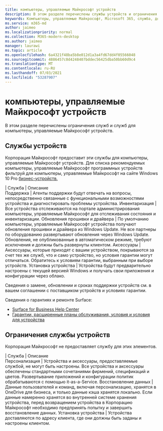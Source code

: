 ```yaml
---
title: компьютеры, управляемые Майкрософт устройств
description: В этом разделе перечислены службы устройств и ограничения для компьютеры, управляемые Майкрософт.
keywords: Компьютеры, управляемые Майкрософт, Microsoft 365, служба, документация
ms.service: m365-md
author: jaimeo
ms.localizationpriority: normal
ms.collection: M365-modern-desktop
ms.author: jaimeo
manager: laurawi
ms.topic: article
ms.openlocfilehash: 6a4321f48ba5b8e012d1a3a4fd67dd4f05566048
ms.sourcegitcommit: 4886457c0d4248407bddec56425dba50bb60d9c4
ms.translationtype: MT
ms.contentlocale: ru-RU
ms.lasthandoff: 07/03/2021
ms.locfileid: "53287907"
---
```

# <a name="microsoft-managed-desktop-device-services"></a>компьютеры, управляемые Майкрософт устройств

В этом разделе перечислены ограничения служб и служб для компьютеры, управляемые Майкрософт устройств.

## <a name="device-services"></a>Службы устройств

Корпорация Майкрософт предоставит эти службы для компьютеры, управляемые Майкрософт устройств. Для списка рекомендуемых компьютеры, управляемые Майкрософт программных устройств фильтруй для компьютеры, управляемые Майкрософт на сайте Windows 10 Pro [бизнес-устройств.](https://www.microsoft.com/windowsforbusiness/view-all-devices)

 | Служба | Описание  
Поддержка | Агенты поддержки будут отвечать на вопросы, непосредственно связанные с функциональными возможностями устройства и диагностировать проблемы устройства.
Инвентаризация | Все устройства отслеживаются на портале администрирования компьютеры, управляемые Майкрософт для отслеживания состояния и инвентаризации.
Обновления прошивки и драйвера | По умолчанию компьютеры, управляемые Майкрософт устройства получают обновления прошивки и драйвера из Windows Update. Не все партнеры по оборудованию развертывают обновления через Windows Update. Обновления, не опубликованные в автоматическом режиме, требуют исключения и должны быть развернуты клиентом.
Аксессуары | Аксессуары, которые приходят с вашим устройством, покрываются за счет тех же служб, что и само устройство, но условия гарантии могут отличаться. Обратитесь к условиям гарантии, выбранным при выборе устройств. Установка устройства | Устройства будут предварительно настроены с текущей версией Windows и получать свои приложения и конфигурации через облако.

Сведения о замене, обновлении и сроках поддержки устройств см. в вашем соглашении с поставщиком устройств и условиях гарантии.

Сведения о гарантиях и ремонте Surface:

- [Surface for Business Help Center](https://support.microsoft.com/hub/4339296/surface-for-business-help)
- [Гарантии, расширенные планы обслуживания, условия и условия для устройства](https://support.microsoft.com/help/4040687/info-about-warranties-extended-service-plans-and-terms-conditions)


## <a name="device-service-limitations"></a>Ограничения службы устройств

Корпорация Майкрософт не предоставляет службу для этих элементов.

 | Служба | Описание  
Персонализация | Устройства и аксессуары, предоставляемые службой, не могут быть настроены. Все устройства и аксессуары обеспечены стандартными сочетаниями фирмений, спецификаций и цветов. Развертывание приложений и конфигурации политик обрабатываются с помощью it-as-a-Service.
Восстановление данных | Данные пользователей и команд, включая персонализацию, хранятся в OneDrive для бизнеса, и только данные кэша хранятся локально. Если данные намеренно хранятся во внутренней системе хранения устройства, перед возвращением устройства в Корпорацию Майкрософт необходимо предпринять попытку и завершить восстановление данных.
Установка устройства | Устройства доставляются по адресу клиента, где они должны быть заданы и настроены клиентом.

